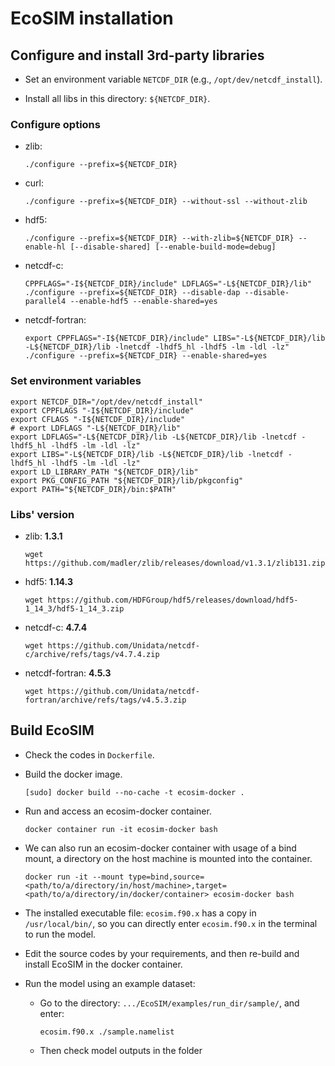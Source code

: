 # EcoSIM installation

## Configure and install 3rd-party libraries

- Set an environment variable `NETCDF_DIR` (e.g., `/opt/dev/netcdf_install`).

- Install all libs in this directory: `${NETCDF_DIR}`.

### Configure options
- zlib:

    ```./configure --prefix=${NETCDF_DIR}```

- curl:

    ```./configure --prefix=${NETCDF_DIR} --without-ssl --without-zlib```

- hdf5:

    ```./configure --prefix=${NETCDF_DIR} --with-zlib=${NETCDF_DIR} --enable-hl [--disable-shared] [--enable-build-mode=debug]```

- netcdf-c:

    ```CPPFLAGS="-I${NETCDF_DIR}/include" LDFLAGS="-L${NETCDF_DIR}/lib" ./configure --prefix=${NETCDF_DIR} --disable-dap --disable-parallel4 --enable-hdf5 --enable-shared=yes```

- netcdf-fortran:

    ```export CPPFLAGS="-I${NETCDF_DIR}/include" LIBS="-L${NETCDF_DIR}/lib -L${NETCDF_DIR}/lib -lnetcdf -lhdf5_hl -lhdf5 -lm -ldl -lz" ./configure --prefix=${NETCDF_DIR} --enable-shared=yes```

### Set environment variables

```shell
export NETCDF_DIR="/opt/dev/netcdf_install"
export CPPFLAGS "-I${NETCDF_DIR}/include"
export CFLAGS "-I${NETCDF_DIR}/include"
# export LDFLAGS "-L${NETCDF_DIR}/lib"
export LDFLAGS="-L${NETCDF_DIR}/lib -L${NETCDF_DIR}/lib -lnetcdf -lhdf5_hl -lhdf5 -lm -ldl -lz"
export LIBS="-L${NETCDF_DIR}/lib -L${NETCDF_DIR}/lib -lnetcdf -lhdf5_hl -lhdf5 -lm -ldl -lz"
export LD_LIBRARY_PATH "${NETCDF_DIR}/lib"
export PKG_CONFIG_PATH "${NETCDF_DIR}/lib/pkgconfig"
export PATH="${NETCDF_DIR}/bin:$PATH"
```

### Libs' version

- zlib: **1.3.1**
    ```shell
    wget https://github.com/madler/zlib/releases/download/v1.3.1/zlib131.zip
    ```

- hdf5: **1.14.3**
    ```shell
    wget https://github.com/HDFGroup/hdf5/releases/download/hdf5-1_14_3/hdf5-1_14_3.zip
    ```

- netcdf-c: **4.7.4**
    ```
    wget https://github.com/Unidata/netcdf-c/archive/refs/tags/v4.7.4.zip
    ```
- netcdf-fortran: **4.5.3**
    ```
    wget https://github.com/Unidata/netcdf-fortran/archive/refs/tags/v4.5.3.zip
    ```

## Build EcoSIM

- Check the codes in `Dockerfile`.

- Build the docker image.
    ```shell
    [sudo] docker build --no-cache -t ecosim-docker .
    ```

- Run and access an ecosim-docker container.
    ```shell
    docker container run -it ecosim-docker bash
    ```

- We can also run an ecosim-docker container with usage of a bind mount, a directory on the host machine is mounted into the container.
    ```shell
    docker run -it --mount type=bind,source=<path/to/a/directory/in/host/machine>,target=<path/to/a/directory/in/docker/container> ecosim-docker bash
    ```

- The installed executable file: `ecosim.f90.x` has a copy in `/usr/local/bin/`, so you can directly enter `ecosim.f90.x` in the terminal to run the model.

- Edit the source codes by your requirements, and then re-build and install EcoSIM in the docker container.

- Run the model using an example dataset:

    - Go to the directory: `.../EcoSIM/examples/run_dir/sample/`, and enter:
        ```shell
        ecosim.f90.x ./sample.namelist
        ```
    
    - Then check model outputs in the folder
